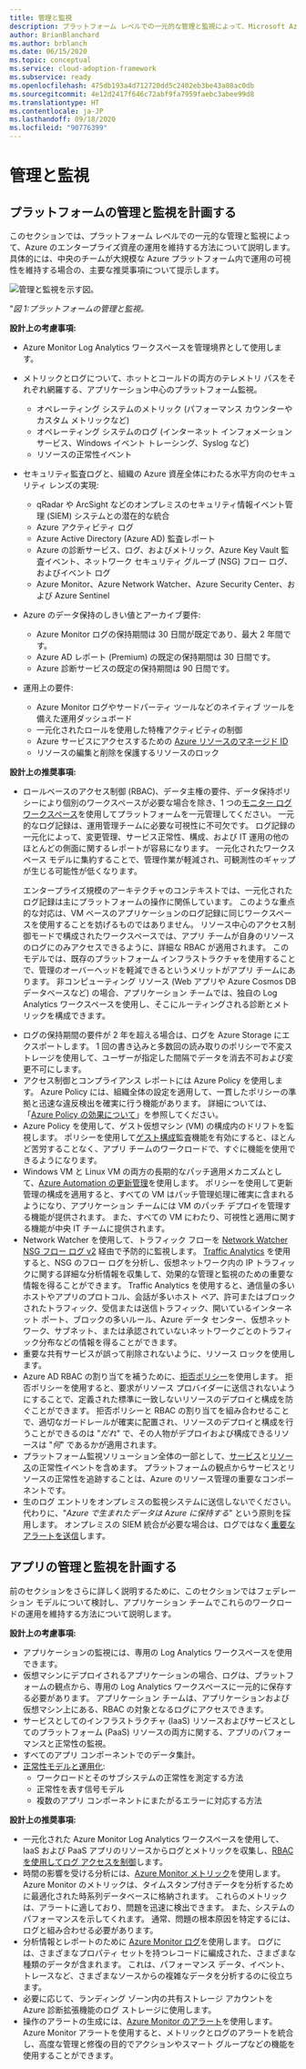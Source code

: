 ```yaml
---
title: 管理と監視
description: プラットフォーム レベルでの一元的な管理と監視によって、Microsoft Azure のエンタープライズ資産の運用を維持する方法について説明します。
author: BrianBlanchard
ms.author: brblanch
ms.date: 06/15/2020
ms.topic: conceptual
ms.service: cloud-adoption-framework
ms.subservice: ready
ms.openlocfilehash: 475db193a4d712720dd5c2402eb3be43a80ac0db
ms.sourcegitcommit: 4e12d2417f646c72abf9fa7959faebc3abee99d8
ms.translationtype: HT
ms.contentlocale: ja-JP
ms.lasthandoff: 09/18/2020
ms.locfileid: "90776399"
---
```

# <a name="management-and-monitoring"></a>管理と監視

## <a name="plan-platform-management-and-monitoring"></a>プラットフォームの管理と監視を計画する

このセクションでは、プラットフォーム レベルでの一元的な管理と監視によって、Azure のエンタープライズ資産の運用を維持する方法について説明します。 具体的には、中央のチームが大規模な Azure プラットフォーム内で運用の可視性を維持する場合の、主要な推奨事項について提示します。

![管理と監視を示す図。](./media/management-and-monitoring.png)

"_図 1:プラットフォームの管理と監視。_

<!-- cSpell:ignore syslogs SIEM -->

**設計上の考慮事項:**

- Azure Monitor Log Analytics ワークスペースを管理境界として使用します。
- メトリックとログについて、ホットとコールドの両方のテレメトリ パスをそれぞれ網羅する、アプリケーション中心のプラットフォーム監視。
  - オペレーティング システムのメトリック (パフォーマンス カウンターやカスタム メトリックなど)
  - オペレーティング システムのログ (インターネット インフォメーション サービス、Windows イベント トレーシング、Syslog など)
  - リソースの正常性イベント
- セキュリティ監査ログと、組織の Azure 資産全体にわたる水平方向のセキュリティ レンズの実現:
  - qRadar や ArcSight などのオンプレミスのセキュリティ情報イベント管理 (SIEM) システムとの潜在的な統合
  - Azure アクティビティ ログ
  - Azure Active Directory (Azure AD) 監査レポート
  - Azure の診断サービス、ログ、およびメトリック、Azure Key Vault 監査イベント、ネットワーク セキュリティ グループ (NSG) フロー ログ、およびイベント ログ
  - Azure Monitor、Azure Network Watcher、Azure Security Center、および Azure Sentinel
- Azure のデータ保持のしきい値とアーカイブ要件:
  - Azure Monitor ログの保持期間は 30 日間が既定であり、最大 2 年間です。
  - Azure AD レポート (Premium) の既定の保持期間は 30 日間です。
  - Azure 診断サービスの既定の保持期間は 90 日間です。

- 運用上の要件:
  - Azure Monitor ログやサードパーティ ツールなどのネイティブ ツールを備えた運用ダッシュボード
  - 一元化されたロールを使用した特権アクティビティの制御
  - Azure サービスにアクセスするための [Azure リソースのマネージド ID](/azure/active-directory/managed-identities-azure-resources/overview)
  - リソースの編集と削除を保護するリソースのロック

**設計上の推奨事項:**

- ロールベースのアクセス制御 (RBAC)、データ主権の要件、データ保持ポリシーにより個別のワークスペースが必要な場合を除き、1 つの[モニター ログ ワークスペース](/azure/azure-monitor/platform/design-logs-deployment)を使用してプラットフォームを一元管理してください。 一元的なログ記録は、運用管理チームに必要な可視性に不可欠です。 ログ記録の一元化によって、変更管理、サービス正常性、構成、および IT 運用の他のほとんどの側面に関するレポートが容易になります。 一元化されたワークスペース モデルに集約することで、管理作業が軽減され、可観測性のギャップが生じる可能性が低くなります。

    エンタープライズ規模のアーキテクチャのコンテキストでは、一元化されたログ記録は主にプラットフォームの操作に関係しています。 このような重点的な対応は、VM ベースのアプリケーションのログ記録に同じワークスペースを使用することを妨げるものではありません。 リソース中心のアクセス制御モードで構成されたワークスペースでは、アプリ チームが自身のリソースのログにのみアクセスできるように、詳細な RBAC が適用されます。 このモデルでは、既存のプラットフォーム インフラストラクチャを使用することで、管理のオーバーヘッドを軽減できるというメリットがアプリ チームにあります。 非コンピューティング リソース (Web アプリや Azure Cosmos DB データベースなど) の場合、アプリケーション チームでは、独自の Log Analytics ワークスペースを使用し、そこにルーティングされる診断とメトリックを構成できます。

<!-- docutune:ignore WORM -->

- ログの保持期間の要件が 2 年を超える場合は、ログを Azure Storage にエクスポートします。 1 回の書き込みと多数回の読み取りのポリシーで不変ストレージを使用して、ユーザーが指定した間隔でデータを消去不可および変更不可にします。
- アクセス制御とコンプライアンス レポートには Azure Policy を使用します。 Azure Policy には、組織全体の設定を適用して、一貫したポリシーの準拠と迅速な違反検出を確実に行う機能があります。 詳細については、「[Azure Policy の効果について](/azure/governance/policy/concepts/effects)」を参照してください。
- Azure Policy を使用して、ゲスト仮想マシン (VM) の構成内のドリフトを監視します。 ポリシーを使用して[ゲスト構成](/azure/governance/policy/concepts/guest-configuration)監査機能を有効にすると、ほとんど苦労することなく、アプリ チームのワークロードで、すぐに機能を使用できるようになります。
- Windows VM と Linux VM の両方の長期的なパッチ適用メカニズムとして、[Azure Automation の更新管理](/azure/automation/automation-update-management)を使用します。 ポリシーを使用して更新管理の構成を適用すると、すべての VM はパッチ管理処理に確実に含まれるようになり、アプリケーション チームには VM のパッチ デプロイを管理する機能が提供されます。 また、すべての VM にわたり、可視性と適用に関する機能が中央 IT チームに提供されます。
- Network Watcher を使用して、トラフィック フローを [Network Watcher NSG フロー ログ v2](/azure/network-watcher/network-watcher-nsg-flow-logging-overview) 経由で予防的に監視します。 [Traffic Analytics](/azure/network-watcher/traffic-analytics) を使用すると、NSG のフロー ログを分析し、仮想ネットワーク内の IP トラフィックに関する詳細な分析情報を収集して、効果的な管理と監視のための重要な情報を得ることができます。 Traffic Analytics を使用すると、通信量の多いホストやアプリのプロトコル、会話が多いホスト ペア、許可またはブロックされたトラフィック、受信または送信トラフィック、開いているインターネット ポート、ブロックの多いルール、Azure データ センター、仮想ネットワーク、サブネット、または承認されていないネットワークごとのトラフィック分布などの情報を得ることができます。
- 重要な共有サービスが誤って削除されないように、リソース ロックを使用します。
- Azure AD RBAC の割り当てを補うために、[拒否ポリシー](/azure/governance/policy/concepts/effects#deny)を使用します。 拒否ポリシーを使用すると、要求がリソース プロバイダーに送信されないようにすることで、定義された標準に一致しないリソースのデプロイと構成を防ぐことができます。 拒否ポリシーと RBAC の割り当てを組み合わせることで、適切なガードレールが確実に配置され、リソースのデプロイと構成を行うことができるのは "*だれ*" で、その人物がデプロイおよび構成できるリソースは "*何*" であるかが適用されます。
- プラットフォーム監視ソリューション全体の一部として、[サービス](/azure/service-health/service-health-overview)と[リソース](/azure/service-health/resource-health-overview)の正常性イベントを含めます。 プラットフォームの観点からサービスとリソースの正常性を追跡することは、Azure のリソース管理の重要なコンポーネントです。
- 生のログ エントリをオンプレミスの監視システムに送信しないでください。 代わりに、"*Azure で生まれたデータは Azure に保持する*" という原則を採用します。 オンプレミスの SIEM 統合が必要な場合は、ログではなく[重要なアラートを送信](/azure/security-center/continuous-export)します。

## <a name="plan-for-app-management-and-monitoring"></a>アプリの管理と監視を計画する

前のセクションをさらに詳しく説明するために、このセクションではフェデレーション モデルについて検討し、アプリケーション チームでこれらのワークロードの運用を維持する方法について説明します。

**設計上の考慮事項:**

- アプリケーションの監視には、専用の Log Analytics ワークスペースを使用できます。
- 仮想マシンにデプロイされるアプリケーションの場合、ログは、プラットフォームの観点から、専用の Log Analytics ワークスペースに一元的に保存する必要があります。 アプリケーション チームは、アプリケーションおよび仮想マシン上にある、RBAC の対象となるログにアクセスできます。
- サービスとしてのインフラストラクチャ (IaaS) リソースおよびサービスとしてのプラットフォーム (PaaS) リソースの両方に関する、アプリのパフォーマンスと正常性の監視。
- すべてのアプリ コンポーネントでのデータ集計。
- [正常性モデルと運用化](../..//manage/monitor/cloud-models-monitor-overview.md):
  - ワークロードとそのサブシステムの正常性を測定する方法
  - 正常性を表す信号モデル
  - 複数のアプリ コンポーネントにまたがるエラーに対応する方法

**設計上の推奨事項:**

- 一元化された Azure Monitor Log Analytics ワークスペースを使用して、IaaS および PaaS アプリのリソースからログとメトリックを収集し、[RBAC を使用してログ アクセスを制御](/azure/azure-monitor/platform/design-logs-deployment#access-control-overview)します。
- 時間の影響を受ける分析には、[Azure Monitor メトリック](/azure/azure-monitor/platform/data-platform-metrics)を使用します。 Azure Monitor のメトリックは、タイムスタンプ付きデータを分析するために最適化された時系列データベースに格納されます。 これらのメトリックは、アラートに適しており、問題を迅速に検出できます。 また、システムのパフォーマンスを示してくれます。 通常、問題の根本原因を特定するには、ログと組み合わせる必要があります。
- 分析情報とレポートのために [Azure Monitor ログ](/azure/azure-monitor/platform/data-platform-logs)を使用します。 ログには、さまざまなプロパティ セットを持つレコードに編成された、さまざまな種類のデータが含まれます。 これは、パフォーマンス データ、イベント、トレースなど、さまざまなソースからの複雑なデータを分析するのに役立ちます。
- 必要に応じて、ランディング ゾーン内の共有ストレージ アカウントを Azure 診断拡張機能のログ ストレージに使用します。
- 操作のアラートの生成には、[Azure Monitor のアラート](/azure/azure-monitor/platform/alerts-overview)を使用します。 Azure Monitor アラートを使用すると、メトリックとログのアラートを統合し、高度な管理と修復の目的でアクションやスマート グループなどの機能を使用することができます。
